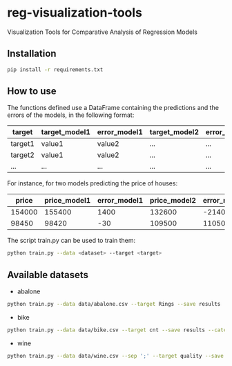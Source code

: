 # reg-visualization-tools

Visualization Tools for Comparative Analysis of Regression Models

## Installation

```bash
pip install -r requirements.txt
```

## How to use

The functions defined use a DataFrame containing the predictions and the errors of the models, in the following format:

| target | target_model1 | error_model1 | target_model2 | error_model2 |
|--------|---------------|--------------|---------------|--------------|
| target1| value1        | value2       | ...           | ...          |
| target2| value1        | value2       | ...           | ...          |
| ...    | ...           | ...          | ...           | ...          |

For instance, for two models predicting the price of houses:

| price  | price_model1 | error_model1 | price_model2 | error_model2 |
|--------|--------------|--------------|--------------|--------------|
| 154000 | 155400       | 1400         | 132600       | -21400       |
| 98450  | 98420        | -30          | 109500       | 11050        |

The script train.py can be used to train them:

```bash
python train.py --data <dataset> --target <target>
```

## Available datasets

- abalone

```bash
python train.py --data data/abalone.csv --target Rings --save results
```

- bike

```bash
python train.py --data data/bike.csv --target cnt --save results --categorical season mnth holiday weekday workingday weathersit --drop instant dteday casual registered atemp
```

- wine

```bash
python train.py --data data/wine.csv --sep ';' --target quality --save results
```
